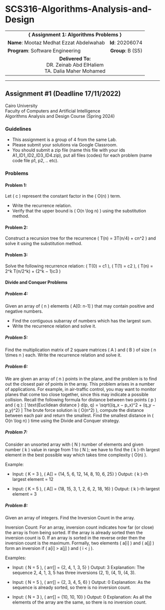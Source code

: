# SCS316-Algorithms-Analysis-and-Design

<div align="center">
  <table width="100%">
    <tr>
      <td colspan="2" align="center"><strong>{ Assignment 1: Algorithms Problems }</strong></td>
    </tr>
    <tr>
      <td align="left"><strong>Name</strong>: Mootaz Medhat Ezzat Abdelwahab</td>
      <td align="right"><strong>Id</strong>: 20206074</td>
    </tr>
    <tr>
      <td align="left"><strong>Program</strong>: Software Engineering</td>
      <td align="right"><strong>Group</strong>: B (S5)</td>
    </tr>
    <tr>
      <td align="center" colspan="2"><strong>Delivered To:</strong><br>DR. Zeinab Abd ElHaliem<br>TA. Dalia Maher Mohamed</td>
    </tr>
  </table>
</div>

---

## Assignment #1 (Deadline 17/11/2022)

Cairo University  
Faculty of Computers and Artificial Intelligence  
Algorithms Analysis and Design Course (Spring 2024) 

### Guidelines

- This assignment is a group of 4 from the same Lab.
- Please submit your solutions via Google Classroom.
- You should submit a zip file (name this file with your ids A1_ID1_ID2_ID3_ID4.zip), put all files (codes) for each problem (name code file p1, p2, .. etc).

### Problems

#### Problem 1:
Let \( c \) represent the constant factor in the \( O(n) \) term.

- Write the recurrence relation.
- Verify that the upper bound is \( O(n \log n) \) using the substitution method.

#### Problem 2:
Construct a recursion tree for the recurrence \( T(n) = 3T(n/4) + cn^2 \) and solve it using the substitution method.

#### Problem 3:
Solve the following recurrence relation:
\( T(0) = c1 \), \( T(1) = c2 \), \( T(n) = 2^k T(n/2^k) + (2^k − 1)c3 \)

#### Divide and Conquer Problems

##### Problem 4:
Given an array of \( n \) elements \( A[0: n-1] \) that may contain positive and negative numbers.

- Find the contiguous subarray of numbers which has the largest sum.
- Write the recurrence relation and solve it.

##### Problem 5:
Find the multiplication matrix of 2 square matrices \( A \) and \( B \) of size \( n \times n \) each. Write the recurrence relation and solve it.

##### Problem 6:
We are given an array of \( n \) points in the plane, and the problem is to find out the closest pair of points in the array. This problem arises in a number of applications. For example, in air-traffic control, you may want to monitor planes that come too close together, since this may indicate a possible collision. Recall the following formula for distance between two points \( p \) and \( q \):
\[ \text{Euclidean distance } d(p, q) = \sqrt{(q_x − p_x)^2 + (q_y − p_y)^2} \]
The brute force solution is \( O(n^2) \), compute the distance between each pair and return the smallest. Find the smallest distance in \( O(n \log n) \) time using the Divide and Conquer strategy.

##### Problem 7:
Consider an unsorted array with \( N \) number of elements and given number \( k \) value in range from 1 to \( N \); we have to find the \( k \)-th largest element in the best possible way which takes time complexity \( O(n) \).

Example:

- Input: \( K = 3 \), \( A[] = \{14, 5, 6, 12, 14, 8, 10, 6, 25\} \)
  Output: \( k \)-th largest element = 12

- Input: \( K = 5 \), \( A[] = \{18, 15, 3, 1, 2, 6, 2, 18, 16\} \)
  Output: \( k \)-th largest element = 3

##### Problem 8:
Given an array of integers. Find the Inversion Count in the array.

Inversion Count: For an array, inversion count indicates how far (or close) the array is from being sorted. If the array is already sorted then the inversion count is 0. If an array is sorted in the reverse order then the inversion count is the maximum. Formally, two elements \( a[i] \) and \( a[j] \) form an inversion if \( a[i] > a[j] \) and \( i < j \).

Examples:

- Input: \( N = 5 \), \( arr[] = \{2, 4, 1, 3, 5\} \)
  Output: 3
  Explanation: The sequence 2, 4, 1, 3, 5 has three inversions (2, 1), (4, 1), (4, 3).

- Input: \( N = 5 \), \( arr[] = \{2, 3, 4, 5, 6\} \)
  Output: 0
  Explanation: As the sequence is already sorted, so there is no inversion count.

- Input: \( N = 3 \), \( arr[] = \{10, 10, 10\} \)
  Output: 0
  Explanation: As all the elements of the array are the same, so there is no inversion count.
